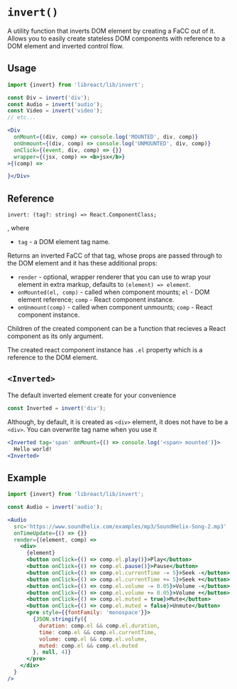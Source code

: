 # `invert()`

A utility function that inverts DOM element by creating a FaCC out of it. Allows you to easily
create stateless DOM components with reference to a DOM element and inverted control flow.

## Usage

```jsx
import {invert} from 'libreact/lib/invert';

const Div = invert('div');
const Audio = invert('audio');
const Video = invert('video');
// etc...

<Div
  onMount={(div, comp) => console.log('MOUNTED', div, comp)}
  onUnmount={(div, comp) => console.log('UNMOUNTED', div, comp)}
  onClick={(event, div, comp) => {}}
  wrapper={(jsx, comp) => <b>jsx</b>}
>{(comp) =>

}</Div>
```


## Reference

```tsx
invert: (tag?: string) => React.ComponentClass;
```

, where

  - `tag` - a DOM element tag name.

Returns an inverted FaCC of that tag, whose props are passed through to the DOM element and
it has these additional props:

  - `render` - optional, wrapper renderer that you can use to wrap your element in extra markup,
  defaults to `(element) => element`.
  - `onMounted(el, comp)` - called when component mounts; `el` - DOM element reference; `comp` - React
  component instance.
  - `onUnmount(comp)` - called when component unmounts; `comp` - React component instance.

Children of the created component can be a function that recieves a React component as its only argument.

The created react component instance has `.el` property which is a reference to the DOM element.


## `<Inverted>`

The default inverted element create for your convenience

```js
const Inverted = invert('div');
```

Although, by default, it is created as `<div>` element, it does not have to be a `<div>`. You can overwrite
tag name when you use it

```jsx
<Inverted tag='span' onMount={() => console.log('<span> mounted')}>
  Hello world!
<Inverted>
```


## Example

```jsx
import {invert} from 'libreact/lib/invert';

const Audio = invert('audio');

<Audio
  src='https://www.soundhelix.com/examples/mp3/SoundHelix-Song-2.mp3'
  onTimeUpdate={() => {}}
  render={(element, comp) =>
    <div>
      {element}
      <button onClick={() => comp.el.play()}>Play</button>
      <button onClick={() => comp.el.pause()}>Pause</button>
      <button onClick={() => comp.el.currentTime -= 5}>Seek -</button>
      <button onClick={() => comp.el.currentTime += 5}>Seek +</button>
      <button onClick={() => comp.el.volume -= 0.05}>Volume -</button>
      <button onClick={() => comp.el.volume += 0.05}>Volume +</button>
      <button onClick={() => comp.el.muted = true}>Mute</button>
      <button onClick={() => comp.el.muted = false}>Unmute</button>
      <pre style={{fontFamily: 'monospace'}}>
        {JSON.stringify({
          duration: comp.el && comp.el.duration,
          time: comp.el && comp.el.currentTime,
          volume: comp.el && comp.el.volume,
          muted: comp.el && comp.el.muted
        }, null, 4)}
      </pre>
    </div>
  }
/>
```